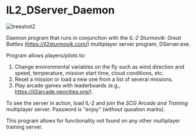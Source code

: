 # IL2_DServer_Daemon 

![treeshot2](https://user-images.githubusercontent.com/100898947/157180589-0256b3af-a603-4c66-a4c0-028e981952ff.jpg)

Daemon program that runs in conjunction with the _IL-2 Sturmovik: Great Battles_ (https://il2sturmovik.com/) multiplayer server program, DServer.exe.

Program allows players/pilots to:

1.  Change environmental variables on the fly such as wind direction and speed, temperature, mission start time, cloud conditions, etc.
2.  Reset a mission or load a new one from a list of several missions.
3.  Play arcade games with leaderboards (e.g., https://il2arcade.neocities.org/).

To see the server in action, load IL-2 and join the _SCG Arcade and Training_ multiplayer server.  Password is "enjoy" (without quoation marks).

This program allows for functionality not found on any other multiplayer training server.
